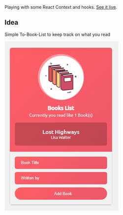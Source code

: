 Playing with some React Context and hooks. [See it live](https://ayoub-bousetta.github.io/readit/).

## Idea

Simple To-Book-List to keep track on what you read

![imagescreen](https://raw.githubusercontent.com/ayoub-bousetta/readit/files/booksapp.png)
